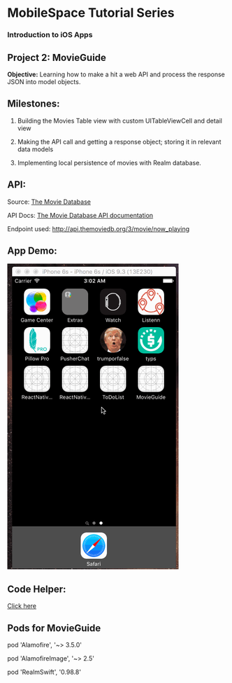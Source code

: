 # MobileSpace Tutorial Series

### Introduction to iOS Apps

## Project 2: MovieGuide

**Objective:** Learning how to make a hit a web API and process the response JSON into model objects.

## Milestones:

1.  Building the Movies Table view with custom UITableViewCell and detail view

2.  Making the API call and getting a response object; storing it in relevant data models

3.  Implementing local persistence of movies with Realm database.

## API:

Source: [The Movie Database](https://www.themoviedb.org/)

API Docs: [The Movie Database API documentation](docs.themoviedb.apiary.io)

Endpoint used: http://api.themoviedb.org/3/movie/now_playing

## App Demo:

![MovieGuide demo](MovieGuide.gif)

## Code Helper:

[Click here](CodeHelper.txt)

## Pods for MovieGuide
  pod 'Alamofire', '~> 3.5.0'

  pod 'AlamofireImage', '~> 2.5'

  pod 'RealmSwift', '0.98.8'
